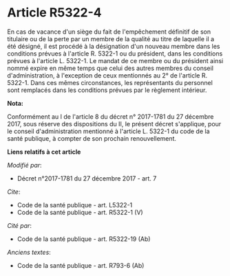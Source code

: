 # Article R5322-4

En cas de vacance d'un siège du fait de l'empêchement définitif de son titulaire ou de la perte par un membre de la qualité
au titre de laquelle il a été désigné, il est procédé à la désignation d'un nouveau membre dans les conditions prévues à
l'article R. 5322-1 ou du président, dans les conditions prévues à l'article L. 5322-1. Le mandat de ce membre ou du
président ainsi nommé expire en même temps que celui des autres membres du conseil d'administration, à l'exception de ceux
mentionnés au 2° de l'article R. 5322-1. Dans ces mêmes circonstances, les représentants du personnel sont remplacés dans les
conditions prévues par le règlement intérieur.

**Nota:**

Conformément au I de l'article 8 du décret n° 2017-1781 du 27 décembre 2017, sous réserve des dispositions du II, le présent
décret s'applique, pour le conseil d'administration mentionné à l'article L. 5322-1 du code de la santé publique, à compter
de son prochain renouvellement.

**Liens relatifs à cet article**

_Modifié par_:

  - Décret n°2017-1781 du 27 décembre 2017 - art. 7

_Cite_:

  - Code de la santé publique - art. L5322-1
  - Code de la santé publique - art. R5322-1 (V)

_Cité par_:

  - Code de la santé publique - art. R5322-19 (Ab)

_Anciens textes_:

  - Code de la santé publique - art. R793-6 (Ab)
